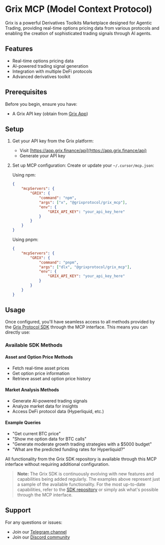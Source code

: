 # Grix MCP (Model Context Protocol)

Grix is a powerful Derivatives Toolkits Marketplace designed for Agentic Trading, providing real-time options pricing data from various protocols and enabling the creation of sophisticated trading signals through AI agents.

## Features

-   Real-time options pricing data
-   AI-powered trading signal generation
-   Integration with multiple DeFi protocols
-   Advanced derivatives toolkit

## Prerequisites

Before you begin, ensure you have:

-   A Grix API key (obtain from [Grix App](https://app.grix.finance/api))

## Setup

1. Get your API key from the Grix platform:

    - Visit [https://app.grix.finance/api](https://app.grix.finance/api)
    - Generate your API key
 
2. Set up MCP configuration:
   Create or update your `~/.cursor/mcp.json`:
   
   Using npm:
    ```json
    {
    	"mcpServers": {
    		"GRIX": {
    			"command": "npm",	
    			"args": ["x", "@grixprotocol/grix_mcp"],
    			"env": {
    				"GRIX_API_KEY": "your_api_key_here"
    			}
    		}
    	}
    }
    ```
    
   Using pnpm:
    ```json
    {
    	"mcpServers": {
    		"GRIX": {
    			"command": "pnpm",	
    			"args": ["dlx", "@grixprotocol/grix_mcp"],
    			"env": {
    				"GRIX_API_KEY": "your_api_key_here"
    			}
    		}
    	}
    }
    ```

## Usage

Once configured, you'll have seamless access to all methods provided by the [Grix Protocol SDK](https://github.com/grixprotocol/sdk) through the MCP interface. This means you can directly use:

### Available SDK Methods

#### Asset and Option Price Methods
- Fetch real-time asset prices
- Get option price information
- Retrieve asset and option price history

#### Market Analysis Methods
- Generate AI-powered trading signals
- Analyze market data for insights
- Access DeFi protocol data (Hyperliquid, etc.)

#### Example Queries
- "Get current BTC price"
- "Show me option data for BTC calls"
- "Generate moderate growth trading strategies with a $5000 budget"
- "What are the predicted funding rates for Hyperliquid?"

All functionality from the Grix SDK repository is available through this MCP interface without requiring additional configuration.

> **Note:** The Grix SDK is continuously evolving with new features and capabilities being added regularly. The examples above represent just a sample of the available functionality. For the most up-to-date capabilities, refer to the [SDK repository](https://github.com/grixprotocol/sdk) or simply ask what's possible through the MCP interface.

## Support

For any questions or issues:

-   Join our [Telegram channel](https://t.me/grixfinance)
-   Join our [Discord community](https://discord.com/invite/ZgPpr9psqp)
